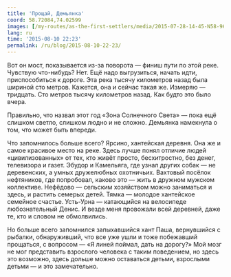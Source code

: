 ```yaml
---
title: 'Прощай, Демьянка'
coord: 58.72084,74.02599
images: [/my-routes/as-the-first-settlers/media/2015-07-28-14-45-N58-966195E72-146972-3098, /my-routes/as-the-first-settlers/media/2015-07-25-11-39-N59-020660E71-691568-2949, /my-routes/as-the-first-settlers/media/2015-07-25-06-07-N59-047257E71-660097-2941, /my-routes/as-the-first-settlers/media/2015-07-21-08-00-N59-171675E71-265822-2870]
lang: ru
time: '2015-08-10 22:23'
permalink: /ru/blog/2015-08-10-22-23/
---
```


Вот он мост, показывается из-за поворота&nbsp;— финиш пути по этой реке. Чувствую что-нибудь? Нет. Ещё надо выгрузиться, начать идти, приспособиться к дороге. Эта река тысячу километров назад была шириной сто метров. Кажется, она и сейчас такая же. Измеряю&nbsp;— тридцать. Сто&nbsp;метров тысячу&nbsp;километров назад. Как будто это было вчера.

Правильно, что назвал этот год «Зона Солнечного Света»&nbsp;— пока ещё слишком светло, слишком людно и не сложно. Демьянка намекнула о том, что может быть впереди.

Что запомнилось больше всего? Ярсино, хантейская деревня. Она же и самое красивое место на реке. Здесь лучше понял отличие людей «цивилизованных» от тех, кто живёт просто, бесхитростно, без денег, телевизора и газет. Эбудор и Камельяга, где узнал других собак&nbsp;— не деревенских, а умных дружелюбных охотничьих. Вахтовый посёлок нефтяников, где попробовал, каково это&nbsp;— жить в дружном мужском коллективе. Нефёдово&nbsp;— сельским хозяйством можно заниматься и здесь, и растить семерых детей. Тямка&nbsp;— молодое хантейское семейное счастье. Усть-Урна&nbsp;— катающийся на велосипеде любознательный Денис. И везде меня провожали всей деревней, даже те, кто и словом не обмолвились.

Но больше всего запомнился запыхавшийся хант Паша, вернувшийся с рыбалки, обнаруживший, что все уже ушли и тоже побежавший прощаться, с вопросом&nbsp;— «Я линей поймал, дать на дорогу?» Мой мозг не мог представить взрослого человека с таким поведением, но здесь это возможно, здесь дольше можно оставаться детьми, взрослыми детьми — и это замечательно.
